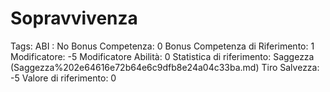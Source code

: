 # Sopravvivenza

Tags: ABI
: No
Bonus Competenza: 0
Bonus Competenza di Riferimento: 1
Modificatore: -5
Modificatore  Abilità: 0
Statistica di riferimento: Saggezza (Saggezza%202e64616e72b64e6c9dfb8e24a04c33ba.md)
Tiro Salvezza: -5
Valore di riferimento: 0